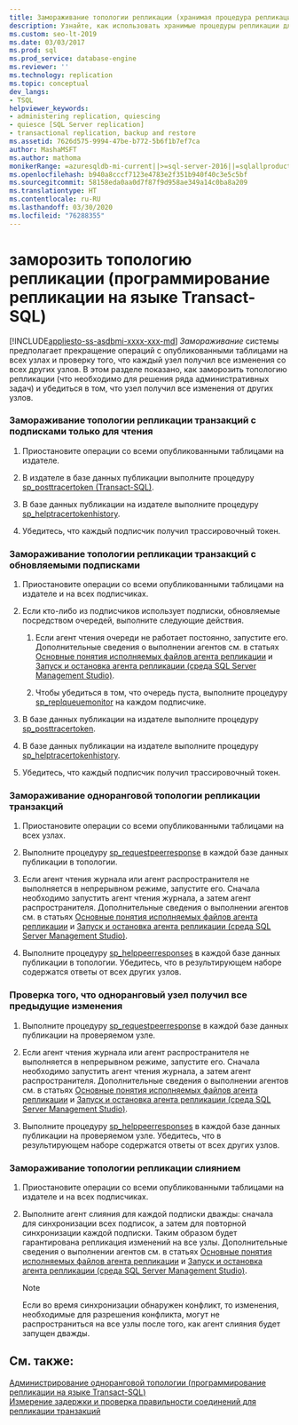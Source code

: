 ```yaml
---
title: Замораживание топологии репликации (хранимая процедура репликации)
description: Узнайте, как использовать хранимые процедуры репликации для замораживания топологии репликации для SQL Server.
ms.custom: seo-lt-2019
ms.date: 03/03/2017
ms.prod: sql
ms.prod_service: database-engine
ms.reviewer: ''
ms.technology: replication
ms.topic: conceptual
dev_langs:
- TSQL
helpviewer_keywords:
- administering replication, quiescing
- quiesce [SQL Server replication]
- transactional replication, backup and restore
ms.assetid: 7626d575-9994-47be-b772-5b6f1b7ef7ca
author: MashaMSFT
ms.author: mathoma
monikerRange: =azuresqldb-mi-current||>=sql-server-2016||=sqlallproducts-allversions
ms.openlocfilehash: b940a8cccf7123e4783e2f351b940f40c3e5c5bf
ms.sourcegitcommit: 58158eda0aa0d7f87f9d958ae349a14c0ba8a209
ms.translationtype: HT
ms.contentlocale: ru-RU
ms.lasthandoff: 03/30/2020
ms.locfileid: "76288355"
---
```

# <a name="quiesce-a-replication-topology-replication-transact-sql-programming"></a>заморозить топологию репликации (программирование репликации на языке Transact-SQL)
[!INCLUDE[appliesto-ss-asdbmi-xxxx-xxx-md](../../../includes/appliesto-ss-asdbmi-xxxx-xxx-md.md)]
  *Замораживание* системы предполагает прекращение операций с опубликованными таблицами на всех узлах и проверку того, что каждый узел получил все изменения со всех других узлов. В этом разделе показано, как заморозить топологию репликации (что необходимо для решения ряда административных задач) и убедиться в том, что узел получил все изменения от других узлов.  
  
### <a name="to-quiesce-a-transactional-replication-topology-with-read-only-subscriptions"></a>Замораживание топологии репликации транзакций с подписками только для чтения  
  
1.  Приостановите операции со всеми опубликованными таблицами на издателе.  
  
2.  В издателе в базе данных публикации выполните процедуру [sp_posttracertoken &#40;Transact-SQL&#41;](../../../relational-databases/system-stored-procedures/sp-posttracertoken-transact-sql.md).  
  
3.  В базе данных публикации на издателе выполните процедуру [sp_helptracertokenhistory](../../../relational-databases/system-stored-procedures/sp-helptracertokenhistory-transact-sql.md).  
  
4.  Убедитесь, что каждый подписчик получил трассировочный токен.  

### <a name="to-quiesce-a-transactional-replication-topology-with-updatable-subscriptions"></a>Замораживание топологии репликации транзакций с обновляемыми подписками  
  
1.  Приостановите операции со всеми опубликованными таблицами на издателе и на всех подписчиках.  
  
2.  Если кто-либо из подписчиков использует подписки, обновляемые посредством очередей, выполните следующие действия.  
  
    1.  Если агент чтения очереди не работает постоянно, запустите его. Дополнительные сведения о выполнении агентов см. в статьях [Основные понятия исполняемых файлов агента репликации](../../../relational-databases/replication/concepts/replication-agent-executables-concepts.md) и [Запуск и остановка агента репликации (среда SQL Server Management Studio)](../../../relational-databases/replication/agents/start-and-stop-a-replication-agent-sql-server-management-studio.md).  
  
    2.  Чтобы убедиться в том, что очередь пуста, выполните процедуру [sp_replqueuemonitor](../../../relational-databases/system-stored-procedures/sp-replqueuemonitor-transact-sql.md) на каждом подписчике.  
  
3.  В базе данных публикации на издателе выполните процедуру [sp_posttracertoken](../../../relational-databases/system-stored-procedures/sp-posttracertoken-transact-sql.md).  
  
4.  В базе данных публикации на издателе выполните процедуру [sp_helptracertokenhistory](../../../relational-databases/system-stored-procedures/sp-helptracertokenhistory-transact-sql.md).  
  
5.  Убедитесь, что каждый подписчик получил трассировочный токен.  
  
### <a name="to-quiesce-a-peer-to-peer-transactional-replication-topology"></a>Замораживание одноранговой топологии репликации транзакций  
  
1.  Приостановите операции со всеми опубликованными таблицами на всех узлах.  
  
2.  Выполните процедуру [sp_requestpeerresponse](../../../relational-databases/system-stored-procedures/sp-requestpeerresponse-transact-sql.md) в каждой базе данных публикации в топологии.  
  
3.  Если агент чтения журнала или агент распространителя не выполняется в непрерывном режиме, запустите его. Сначала необходимо запустить агент чтения журнала, а затем агент распространителя. Дополнительные сведения о выполнении агентов см. в статьях [Основные понятия исполняемых файлов агента репликации](../../../relational-databases/replication/concepts/replication-agent-executables-concepts.md) и [Запуск и остановка агента репликации (среда SQL Server Management Studio)](../../../relational-databases/replication/agents/start-and-stop-a-replication-agent-sql-server-management-studio.md).  
  
4.  Выполните процедуру [sp_helppeerresponses](../../../relational-databases/system-stored-procedures/sp-helppeerresponses-transact-sql.md) в каждой базе данных публикации в топологии. Убедитесь, что в результирующем наборе содержатся ответы от всех других узлов.  
  
### <a name="to-ensure-a-peer-to-peer-node-has-received-all-prior-changes"></a>Проверка того, что одноранговый узел получил все предыдущие изменения  
  
1.  Выполните процедуру [sp_requestpeerresponse](../../../relational-databases/system-stored-procedures/sp-requestpeerresponse-transact-sql.md) в каждой базе данных публикации на проверяемом узле.  
  
2.  Если агент чтения журнала или агент распространителя не выполняется в непрерывном режиме, запустите его. Сначала необходимо запустить агент чтения журнала, а затем агент распространителя. Дополнительные сведения о выполнении агентов см. в статьях [Основные понятия исполняемых файлов агента репликации](../../../relational-databases/replication/concepts/replication-agent-executables-concepts.md) и [Запуск и остановка агента репликации (среда SQL Server Management Studio)](../../../relational-databases/replication/agents/start-and-stop-a-replication-agent-sql-server-management-studio.md).  
  
3.  Выполните процедуру [sp_helppeerresponses](../../../relational-databases/system-stored-procedures/sp-helppeerresponses-transact-sql.md) в каждой базе данных публикации на проверяемом узле. Убедитесь, что в результирующем наборе содержатся ответы от всех других узлов.  
  
### <a name="to-quiesce-a-merge-replication-topology"></a>Замораживание топологии репликации слиянием  
  
1.  Приостановите операции со всеми опубликованными таблицами на издателе и на всех подписчиках.  
  
2.  Выполните агент слияния для каждой подписки дважды: сначала для синхронизации всех подписок, а затем для повторной синхронизации каждой подписки. Таким образом будет гарантирована репликация изменений на все узлы. Дополнительные сведения о выполнении агентов см. в статьях [Основные понятия исполняемых файлов агента репликации](../../../relational-databases/replication/concepts/replication-agent-executables-concepts.md) и [Запуск и остановка агента репликации (среда SQL Server Management Studio)](../../../relational-databases/replication/agents/start-and-stop-a-replication-agent-sql-server-management-studio.md).  
  
    > [!NOTE]  
    >  Если во время синхронизации обнаружен конфликт, то изменения, необходимые для разрешения конфликта, могут не распространиться на все узлы после того, как агент слияния будет запущен дважды.  
  
## <a name="see-also"></a>См. также:  
 [Администрирование одноранговой топологии (программирование репликации на языке Transact-SQL)](../../../relational-databases/replication/administration/administer-a-peer-to-peer-topology-replication-transact-sql-programming.md)   
 [Измерение задержки и проверка правильности соединений для репликации транзакций](../../../relational-databases/replication/monitor/measure-latency-and-validate-connections-for-transactional-replication.md)  
  
  
